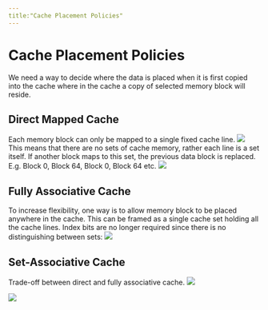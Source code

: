 ```yaml
---
title:"Cache Placement Policies"
---
```

# Cache Placement Policies
We need a way to decide where the data is placed when it is first copied into the cache where in the cache a copy of selected memory block will reside.
## Direct Mapped Cache
Each memory block can only be mapped to a single fixed cache line. 
![](https://i.imgur.com/T4JrNrk.png)
This means that there are no sets of cache memory, rather each line is a set itself. If another block maps to this set, the previous data block is replaced. E.g. Block 0, Block 64, Block 0, Block 64 etc. 
![](https://i.imgur.com/KK4AaiZ.png)
## Fully Associative Cache
To increase flexibility, one way is to allow memory block to be placed anywhere in the cache. This can be framed as a single cache set holding all the cache lines. Index bits are no longer required since there is no distinguishing between sets:
![](https://i.imgur.com/U7gSm11.png)
## Set-Associative Cache
Trade-off between direct and fully associative cache.
![](https://i.imgur.com/HNweHLU.png)

![](https://i.imgur.com/VvQ2UVe.png)
